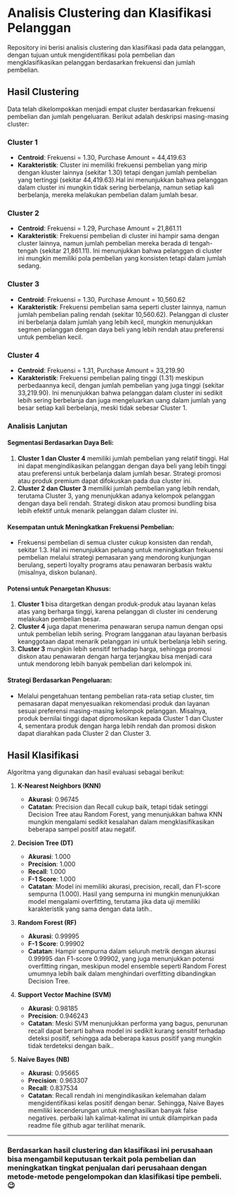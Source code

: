 # Analisis Clustering dan Klasifikasi Pelanggan

Repository ini berisi analisis clustering dan klasifikasi pada data pelanggan, dengan tujuan untuk mengidentifikasi pola pembelian dan mengklasifikasikan pelanggan berdasarkan frekuensi dan jumlah pembelian.

## Hasil Clustering

Data telah dikelompokkan menjadi empat cluster berdasarkan frekuensi pembelian dan jumlah pengeluaran. Berikut adalah deskripsi masing-masing cluster:

### Cluster 1
- **Centroid**: Frekuensi = 1.30, Purchase Amount = 44,419.63
- **Karakteristik**: Cluster ini memiliki frekuensi pembelian yang mirip dengan kluster lainnya (sekitar 1.30) tetapi dengan jumlah pembelian yang tertinggi (sekitar 44,419.63).Hal ini menunjukkan bahwa pelanggan dalam cluster ini mungkin tidak sering berbelanja, namun setiap kali berbelanja, mereka melakukan pembelian dalam jumlah besar.

### Cluster 2
- **Centroid**: Frekuensi = 1.29, Purchase Amount = 21,861.11
- **Karakteristik**: Frekuensi pembelian di cluster ini hampir sama dengan cluster lainnya, namun jumlah pembelian mereka berada di tengah-tengah (sekitar 21,861.11). Ini menunjukkan bahwa pelanggan di cluster ini mungkin memiliki pola pembelian yang konsisten tetapi dalam jumlah sedang.

### Cluster 3
- **Centroid**: Frekuensi = 1.30, Purchase Amount = 10,560.62
- **Karakteristik**: Frekuensi pembelian sama seperti cluster lainnya, namun jumlah pembelian paling rendah (sekitar 10,560.62). Pelanggan di cluster ini berbelanja dalam jumlah yang lebih kecil, mungkin menunjukkan segmen pelanggan dengan daya beli yang lebih rendah atau preferensi untuk pembelian kecil.

### Cluster 4
- **Centroid**: Frekuensi = 1.31, Purchase Amount = 33,219.90
- **Karakteristik**: Frekuensi pembelian paling tinggi (1.31) meskipun perbedaannya kecil, dengan jumlah pembelian yang juga tinggi (sekitar 33,219.90). Ini menunjukkan bahwa pelanggan dalam cluster ini sedikit lebih sering berbelanja dan juga mengeluarkan uang dalam jumlah yang besar setiap kali berbelanja, meski tidak sebesar Cluster 1.

### Analisis Lanjutan
#### Segmentasi Berdasarkan Daya Beli:
1. **Cluster 1 dan Cluster 4** memiliki jumlah pembelian yang relatif tinggi. Hal ini dapat mengindikasikan pelanggan dengan daya beli yang lebih tinggi atau preferensi untuk berbelanja dalam jumlah besar. Strategi promosi atau produk premium dapat difokuskan pada dua cluster ini.
2. **Cluster 2 dan Cluster 3** memiliki jumlah pembelian yang lebih rendah, terutama Cluster 3, yang menunjukkan adanya kelompok pelanggan dengan daya beli rendah. Strategi diskon atau promosi bundling bisa lebih efektif untuk menarik pelanggan dalam cluster ini.

#### Kesempatan untuk Meningkatkan Frekuensi Pembelian:
  - Frekuensi pembelian di semua cluster cukup konsisten dan rendah, sekitar 1.3. Hal ini menunjukkan peluang untuk meningkatkan frekuensi pembelian melalui strategi pemasaran yang mendorong kunjungan berulang, seperti loyalty programs atau penawaran berbasis waktu (misalnya, diskon bulanan).

#### Potensi untuk Penargetan Khusus:

  1. **Cluster 1** bisa ditargetkan dengan produk-produk atau layanan kelas atas yang berharga tinggi, karena pelanggan di cluster ini cenderung melakukan pembelian besar.
  2. **Cluster 4** juga dapat menerima penawaran serupa namun dengan opsi untuk pembelian lebih sering. Program langganan atau layanan berbasis keanggotaan dapat menarik pelanggan ini untuk berbelanja lebih sering.
  3. **Cluster 3** mungkin lebih sensitif terhadap harga, sehingga promosi diskon atau penawaran dengan harga terjangkau bisa menjadi cara untuk mendorong lebih banyak pembelian dari kelompok ini.

#### Strategi Berdasarkan Pengeluaran:

  - Melalui pengetahuan tentang pembelian rata-rata setiap cluster, tim pemasaran dapat menyesuaikan rekomendasi produk dan layanan sesuai preferensi masing-masing kelompok pelanggan. Misalnya, produk bernilai tinggi dapat dipromosikan kepada Cluster 1 dan Cluster 4, sementara produk dengan harga lebih rendah dan promosi diskon dapat diarahkan pada Cluster 2 dan Cluster 3.

## Hasil Klasifikasi

Algoritma yang digunakan dan hasil evaluasi sebagai berikut:

1. **K-Nearest Neighbors (KNN)**
   - **Akurasi**: 0.96745
   - **Catatan**:     Precision dan Recall cukup baik, tetapi tidak setinggi Decision Tree atau Random Forest, yang menunjukkan bahwa KNN mungkin mengalami sedikit kesalahan dalam mengklasifikasikan beberapa sampel positif atau negatif.

2. **Decision Tree (DT)**
   - **Akurasi**: 1.000
   - **Precision**: 1.000
   - **Recall**: 1.000
   - **F-1 Score**: 1.000
   - **Catatan**: Model ini memiliki akurasi, precision, recall, dan F1-score sempurna (1.000). Hasil yang sempurna ini mungkin menunjukkan model mengalami overfitting, terutama jika data uji memiliki karakteristik yang sama dengan data latih..

3. **Random Forest (RF)**
   - **Akurasi**: 0.99995
   - **F-1 Score**: 0.99902
   - **Catatan**: Hampir sempurna dalam seluruh metrik dengan akurasi 0.99995 dan F1-score 0.99902, yang juga menunjukkan potensi overfitting ringan, meskipun model ensemble seperti Random Forest umumnya lebih baik dalam menghindari overfitting dibandingkan Decision Tree.

4. **Support Vector Machine (SVM)**
   - **Akurasi**: 0.98185
   - **Precision**: 0.946243
   - **Catatan**: Meski SVM menunjukkan performa yang bagus, penurunan recall dapat berarti bahwa model ini sedikit kurang sensitif terhadap deteksi positif, sehingga ada beberapa kasus positif yang mungkin tidak terdeteksi dengan baik..

5. **Naive Bayes (NB)**
   - **Akurasi**: 0.95665
   - **Precision**: 0.963307
   - **Recall**: 0.837534
   - **Catatan**: Recall rendah ini mengindikasikan kelemahan dalam mengidentifikasi kelas positif dengan benar. Sehingga, Naive Bayes memiliki kecenderungan untuk menghasilkan banyak false negatives. perbaiki lah kalimat-kalimat ini untuk dilampirkan pada readme file github agar terilihat menarik.

---

### Berdasarkan hasil clustering dan klasifikasi ini perusahaan bisa mengambil keputusan terkait pola pembelian dan meningkatkan tingkat penjualan dari perusahaan dengan metode-metode pengelompokan dan klasifikasi tipe pembeli. :wink:

